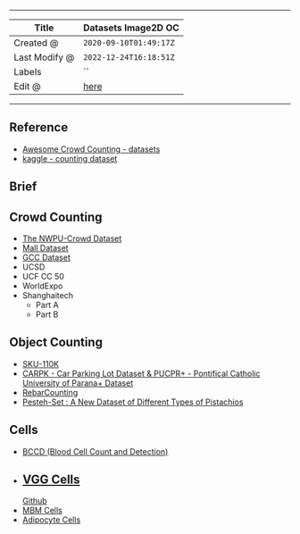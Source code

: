 -----

| Title         | Datasets Image2D OC                                   |
| ------------- | ----------------------------------------------------- |
| Created @     | `2020-09-10T01:49:17Z`                                |
| Last Modify @ | `2022-12-24T16:18:51Z`                                |
| Labels        | \`\`                                                  |
| Edit @        | [here](https://github.com/junxnone/aiwiki/issues/239) |

-----

## Reference

  - [Awesome Crowd Counting -
    datasets](https://github.com/gjy3035/Awesome-Crowd-Counting/blob/master/src/Datasets.md)
  - [kaggle - counting
    dataset](https://www.kaggle.com/search?q=counting+in%3Adatasets)

## Brief

## Crowd Counting

  - [The NWPU-Crowd
    Dataset](https://crowdbenchmark.com/nwpucrowdloc.html)
  - [Mall
    Dataset](http://personal.ie.cuhk.edu.hk/~ccloy/downloads_mall_dataset.html)
  - [GCC Dataset](https://gjy3035.github.io/GCC-CL/)
  - UCSD
  - UCF CC 50
  - WorldExpo
  - Shanghaitech
      - Part A
      - Part B

## Object Counting

  - [SKU-110K](https://github.com/eg4000/SKU110K_CVPR19)
  - [ CARPK - Car Parking Lot Dataset & PUCPR+ - Pontifical Catholic
    University of Parana+ Dataset](https://lafi.github.io/LPN/)
  - [RebarCounting](https://github.com/andohuman/RebarCounting)
  - [Pesteh-Set : A New Dataset of Different Types of
    Pistachios](https://github.com/mr7495/Pesteh-Set)

## Cells

  - [BCCD (Blood Cell Count and
    Detection)](https://github.com/Shenggan/BCCD_Dataset)
  - [VGG
    Cells](http://www.robots.ox.ac.uk/~vgg/research/counting/index_org.html)
    --
    [Github](https://github.com/ieee8023/countception/blob/master/cells.zip)
  - [MBM
    Cells](https://github.com/ieee8023/countception/blob/master/MBM_data.zip)
  - [Adipocyte
    Cells](https://github.com/ieee8023/countception/blob/master/adipocyte_data.zip)
